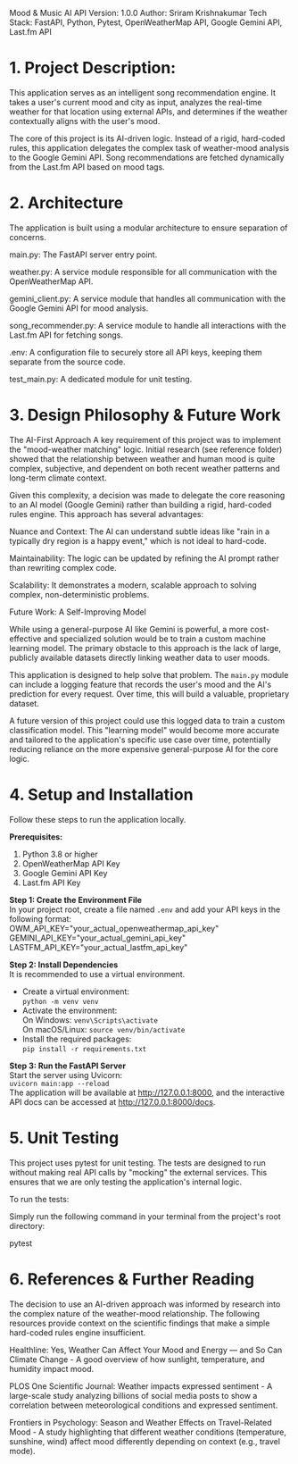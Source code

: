 Mood & Music AI API
Version: 1.0.0
Author: Sriram Krishnakumar
Tech Stack: FastAPI, Python, Pytest, OpenWeatherMap API, Google Gemini API, Last.fm API

# 1. Project Description:
This application serves as an intelligent song recommendation engine. It takes a user's current mood and city as input, analyzes the real-time weather for that location using external APIs, and determines if the weather contextually aligns with the user's mood.

The core of this project is its AI-driven logic. Instead of a rigid, hard-coded rules, this application delegates the complex task of weather-mood analysis to the Google Gemini API. Song recommendations are fetched dynamically from the Last.fm API based on mood tags.

# 2. Architecture
The application is built using a modular architecture to ensure separation of concerns.

main.py: The FastAPI server entry point.

weather.py: A service module responsible for all communication with the OpenWeatherMap API.

gemini_client.py: A service module that handles all communication with the Google Gemini API for mood analysis.

song_recommender.py: A service module to handle all interactions with the Last.fm API for fetching songs.

.env: A configuration file to securely store all API keys, keeping them separate from the source code.

test_main.py: A dedicated module for unit testing.

# 3.  Design Philosophy & Future Work
The AI-First Approach
A key requirement of this project was to implement the "mood-weather matching" logic. Initial research (see reference folder) showed that the relationship between weather and human mood is quite complex, subjective, and dependent on both recent weather patterns and long-term climate context.

Given this complexity, a decision was made to delegate the core reasoning to an AI model (Google Gemini) rather than building a rigid, hard-coded rules engine. This approach has several advantages:

Nuance and Context: The AI can understand subtle ideas like "rain in a typically dry region is a happy event," which is not ideal to hard-code.

Maintainability: The logic can be updated by refining the AI prompt rather than rewriting complex code.

Scalability: It demonstrates a modern, scalable approach to solving complex, non-deterministic problems.

Future Work: A Self-Improving Model

While using a general-purpose AI like Gemini is powerful, a more cost-effective and specialized solution would be to train a custom machine learning model. The primary obstacle to this approach is the lack of large, publicly available datasets directly linking weather data to user moods.

This application is designed to help solve that problem. The `main.py` module can include a logging feature that records the user's mood and the AI's prediction for every request. Over time, this will build a valuable, proprietary dataset.

A future version of this project could use this logged data to train a custom classification model. This "learning model" would become more accurate and tailored to the application's specific use case over time, potentially reducing reliance on the more expensive general-purpose AI for the core logic.

# 4.  Setup and Installation
Follow these steps to run the application locally.

**Prerequisites:**
1. Python 3.8 or higher
2. OpenWeatherMap API Key
3. Google Gemini API Key
4. Last.fm API Key

**Step 1: Create the Environment File**  
In your project root, create a file named `.env` and add your API keys in the following format:  
    OWM_API_KEY="your_actual_openweathermap_api_key"  
    GEMINI_API_KEY="your_actual_gemini_api_key"  
    LASTFM_API_KEY="your_actual_lastfm_api_key"

**Step 2: Install Dependencies**  
It is recommended to use a virtual environment.  
- Create a virtual environment:  
    `python -m venv venv`  
- Activate the environment:  
    On Windows: `venv\Scripts\activate`  
    On macOS/Linux: `source venv/bin/activate`  
- Install the required packages:  
    `pip install -r requirements.txt`

**Step 3: Run the FastAPI Server**  
Start the server using Uvicorn:  
`uvicorn main:app --reload`  
The application will be available at http://127.0.0.1:8000, and the interactive API docs can be accessed at http://127.0.0.1:8000/docs.

# 5.  Unit Testing
This project uses pytest for unit testing. The tests are designed to run without making real API calls by "mocking" the external services. This ensures that we are only testing the application's internal logic.

To run the tests:

Simply run the following command in your terminal from the project's root directory:

pytest

# 6.  References & Further Reading
The decision to use an AI-driven approach was informed by research into the complex nature of the weather-mood relationship. The following resources provide context on the scientific findings that make a simple hard-coded rules engine insufficient.

Healthline: Yes, Weather Can Affect Your Mood and Energy — and So Can Climate Change - A good overview of how sunlight, temperature, and humidity impact mood.

PLOS One Scientific Journal: Weather impacts expressed sentiment - A large-scale study analyzing billions of social media posts to show a correlation between meteorological conditions and expressed sentiment.

Frontiers in Psychology: Season and Weather Effects on Travel-Related Mood - A study highlighting that different weather conditions (temperature, sunshine, wind) affect mood differently depending on context (e.g., travel mode).
